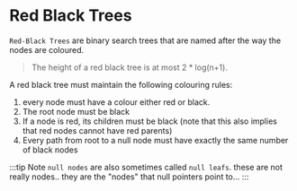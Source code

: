 # Red Black Trees
`Red-Black Trees` are binary search trees that are named after the way the nodes are coloured.

> The height of a red black tree is at most 2 * log(n+1).

A red black tree must maintain the following colouring rules:
1. every node must have a colour either red or black.
2. The root node must be black
3. If a node is red, its children must be black (note that this also implies that red nodes cannot have red parents)
4. Every path from root to a null node must have exactly the same number of black nodes

:::tip Note
`null nodes` are also sometimes called `null leafs`.  these are not really nodes.. they are the "nodes" that null pointers point to... 
:::

















